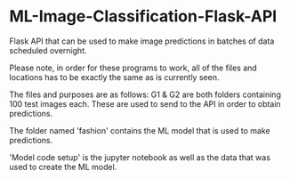 # ML-Image-Classification-Flask-API
Flask API that can be used to make image predictions in batches of data scheduled overnight.

Please note, in order for these programs to work, all of the files and locations has to be exactly the same as is currently seen.

The files and purposes are as follows:
G1 & G2 are both folders containing 100 test images each. These are used to send to the API in order to obtain predictions.

The folder named 'fashion' contains the ML model that is used to make predictions.

'Model code setup' is the jupyter notebook as well as the data that was used to create the ML model.
